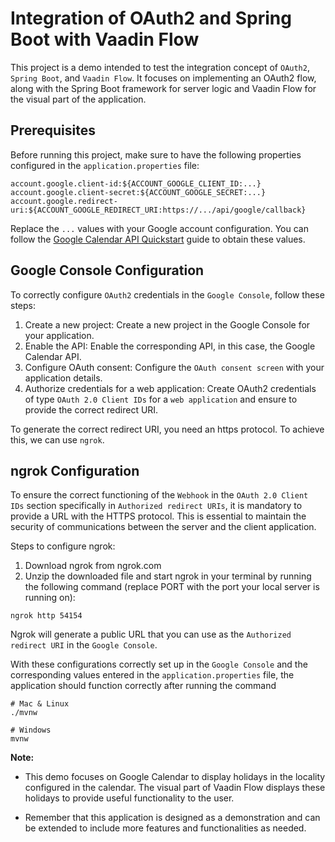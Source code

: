 # Integration of OAuth2 and Spring Boot with Vaadin Flow

This project is a demo intended to test the integration concept of `OAuth2`, `Spring Boot`, and `Vaadin Flow`. It
focuses on implementing an OAuth2 flow, along with the Spring Boot framework for server logic and Vaadin Flow for the
visual part of the application.

## Prerequisites

Before running this project, make sure to have the following properties configured in the `application.properties` file:

```properties
account.google.client-id:${ACCOUNT_GOOGLE_CLIENT_ID:...}
account.google.client-secret:${ACCOUNT_GOOGLE_SECRET:...}
account.google.redirect-uri:${ACCOUNT_GOOGLE_REDIRECT_URI:https://.../api/google/callback}
```

Replace the `...` values with your Google account configuration. You can follow
the [Google Calendar API Quickstart](https://developers.google.com/calendar/api/quickstart/js) guide
to obtain these values.

## Google Console Configuration

To correctly configure `OAuth2` credentials in the `Google Console`, follow these steps:

1. Create a new project: Create a new project in the Google Console for your application.
2. Enable the API: Enable the corresponding API, in this case, the Google Calendar API.
3. Configure OAuth consent: Configure the `OAuth consent screen` with your application details.
4. Authorize credentials for a web application: Create OAuth2 credentials of type `OAuth 2.0 Client IDs` for a `web
   application` and ensure to provide the correct redirect URI.

To generate the correct redirect URI, you need an https protocol. To achieve this, we can use `ngrok`.

## ngrok Configuration

To ensure the correct functioning of the `Webhook` in the `OAuth 2.0 Client IDs` section specifically in `Authorized
redirect URIs`, it is mandatory to provide a URL with the HTTPS protocol. This is essential to maintain the security of
communications between the server and the client application.

Steps to configure ngrok:

1. Download ngrok from ngrok.com
2. Unzip the downloaded file and start ngrok in your terminal by running the following command (replace PORT with the
   port
   your local server is running on):

```shell script
ngrok http 54154
````

Ngrok will generate a public URL that you can use as the `Authorized redirect URI` in the `Google Console`.

With these configurations correctly set up in the `Google Console` and the corresponding values entered in the
`application.properties` file, the application should function correctly after running the command

```shell script
# Mac & Linux
./mvnw
````

```shell script
# Windows
mvnw
```

**Note:**

- This demo focuses on Google Calendar to display holidays in the locality configured in the calendar. The visual part
  of
  Vaadin Flow displays these holidays to provide useful functionality to the user.

- Remember that this application is designed as a demonstration and can be extended to include more features and
  functionalities as needed.
